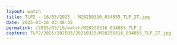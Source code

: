 ```yaml
---
layout: watch
title: TLP2 - 16/03/2025 - M20250316_034855_TLP_2T.jpg
date: 2025-03-16 03:48:55
permalink: /2025/03/16/watch/M20250316_034855_TLP_2
capture: TLP2/2025/202503/20250315/M20250316_034855_TLP_2T.jpg
---
```

